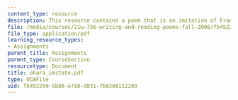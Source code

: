 ```yaml
---
content_type: resource
description: This resource contains a poem that is an imitation of Frank O?Hara poems.
file: /media/courses/21w-756-writing-and-reading-poems-fall-2006/fb4522995b86e710d8317b8308112203_ohara_imitate.pdf
file_type: application/pdf
learning_resource_types:
- Assignments
parent_title: Assignments
parent_type: CourseSection
resourcetype: Document
title: ohara_imitate.pdf
type: OCWFile
uid: fb452299-5b86-e710-d831-7b8308112203
---
```

